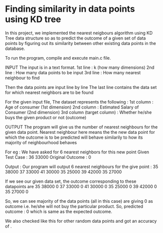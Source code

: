 # Finding similarity in data points using KD tree

In this project, we implemented the nearest neigbours algorithm using KD Tree data structure so as to predict the outcome of a given set of data points by figuring out its similarity between other existing data points in the database.


To run the program,
compile and execute main.c file.

INPUT
The input is in a text format.
1st line : k (how many dimensions)
2nd line : How many data points to be input
3rd line : How many nearest neighbour to find

Then the data points are input line by line
The last line contains the data set for which nearest neighbors are to be found

For the given input file,
The dataset represents the following : 
1st column : Age of consumer                 (1st dimension)
2nd column : Estimated Salary of Consumer    (2nd dimension)
3rd column (target column) : Whether he/she buys the given product or not (outcome)

OUTPUT
The program will give us the number of nearest neighbours for the given data point.
Nearest neighbour here means the the new data point for which the outcome is to be predicted will behave similarily to how its majority of neighbourhood behaves 


For eg : 
We have asked for 6 nearest neighbors for this new point
Given Test Case : 36 33000                      Original Outcome : 0

Output : Our program will output 6 nearest neighbours for the give point :
35 38000 
37 33000 
41 30000 
35 25000 
39 42000 
35 27000

If we see our given data set, the outcome corresponding to these datapoints are 
35 38000 0
37 33000 0
41 30000 0
35 25000 0
39 42000 0
35 27000 0

So, we can see majority of the data points (all in this case) are giving 0 as outcome i.e. he/she will not buy the particular product.
So, predicted outcome : 0 which is same as the expected outcome.

We also checked like this for other random data points and got an accuracy of  .




